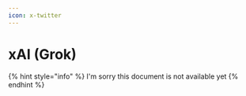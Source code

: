 ```yaml
---
icon: x-twitter
---
```


# xAI (Grok)

{% hint style="info" %}
I'm sorry this document is not available yet
{% endhint %}

